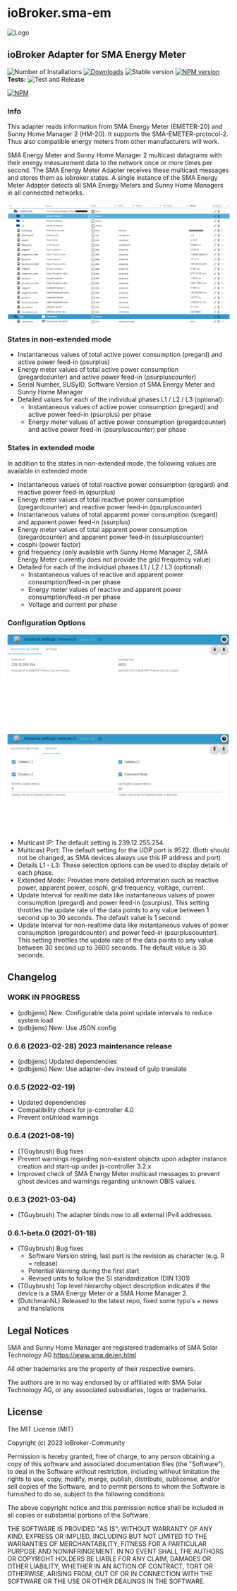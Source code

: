 # ioBroker.sma-em

![Logo](admin/sma-em.png)

## ioBroker Adapter for SMA Energy Meter

![Number of Installations](http://iobroker.live/badges/sma-em-installed.svg)
[![Downloads](https://img.shields.io/npm/dm/iobroker.sma-em.svg)](https://www.npmjs.com/package/iobroker.sma-em)
![Stable version](http://iobroker.live/badges/sma-em-stable.svg)
[![NPM version](http://img.shields.io/npm/v/iobroker.sma-em.svg)](https://www.npmjs.com/package/iobroker.sma-em)
**Tests:** ![Test and Release](https://github.com/iobroker-community-adapters/iobroker.sma-em/workflows/Test%20and%20Release/badge.svg)  

[![NPM](https://nodei.co/npm/iobroker.sma-em.png?downloads=true)](https://nodei.co/npm/iobroker.sma-em/)

### Info

This adapter reads information from SMA Energy Meter (EMETER-20) and Sunny Home Manager 2 (HM-20).
It supports the SMA-EMETER-protocol-2. Thus also compatible energy meters from other manufacturers will work.

SMA Energy Meter and Sunny Home Manager 2 multicast datagrams with their energy measurement data to the network once or more times per second.
The SMA Energy Meter Adapter receives these multicast messages and stores them as iobroker states.
A single instance of the SMA Energy Meter Adapter detects all SMA Energy Meters and Sunny Home Managers in all connected networks.

![States](docs/en/img/overview-en.png)

### States in non-extended mode

- Instantaneous values of total active power consumption (pregard) and active power feed-in (psurplus)
- Energy meter values of total active power consumption (pregardcounter) and active power feed-in (psurpluscounter)
- Serial Number, SUSyID, Software Version of SMA Energy Meter and Sunny Home Manager
- Detailed values for each of the individual phases L1 / L2 / L3 (optional):
  - Instantaneous values of active power consumption (pregard) and active power feed-in (psurplus) per phase
  - Energy meter values of active power consumption (pregardcounter) and active power feed-in (psurpluscounter) per phase
  
### States in extended mode

In addition to the states in non-extended mode, the following values are available in extended mode

- Instantaneous values of total reactive power consumption (qregard) and reactive power feed-in (qsurplus)
- Energy meter values of total reactive power consumption (qregardcounter) and reactive power feed-in (qsurpluscounter)
- Instantaneous values of total apparent power consumption (sregard) and apparent power feed-in (ssurplus)
- Energy meter values of total apparent power consumption (sregardcounter) and apparent power feed-in (ssurpluscounter)
- cosphi (power factor)
- grid frequency (only available with Sunny Home Manager 2, SMA Energy Meter currently does not provide the grid frequency value)
- Detailed for each of the individual phases L1 / L2 / L3 (optional):
  - Instantaneous values of reactive and apparent power consumption/feed-in per phase
  - Energy meter values of reactive and apparent power consumption/feed-in per phase
  - Voltage and current per phase

### Configuration Options

![Settings](docs/en/img/adminpage1-en.png)
![Settings](docs/en/img/adminpage2-en.png)

- Multicast IP: The default setting is 239.12.255.254.
- Multicast Port: The default setting for the UDP port is 9522.
  (Both should not be changed, as SMA devices always use this IP address and port)
- Details L1 - L3: These selection options can be used to display details of each phase.
- Extended Mode: Provides more detailed information such as reactive power, apparent power, cosphi, grid frequency, voltage, current.
- Update Interval for realtime data like instantaneous values of power consumption (pregard) and power feed-in (psurplus). This setting throttles the update rate of the data points to any value between 1 second up to 30 seconds. The default value is 1 second.
- Update Interval for non-realtime data like instantaneous values of power consumption (pregardcounter) and power feed-in (psurpluscounter). This setting throttles the update rate of the data points to any value between 30 second up to 3600 seconds. The default value is 30 seconds.


<!--
    Placeholder for the next version (at the beginning of the line):
    ### __WORK IN PROGRESS__
-->

## Changelog

### __WORK IN PROGRESS__

- (pdbjjens) New: Configurable data point update intervals to reduce system load
- (pdbjjens) New: Use JSON config

### 0.6.6 (2023-02-28)  2023 maintenance release

- (pdbjjens) Updated dependencies
- (pdbjjens) New: Use adapter-dev instead of gulp translate

### 0.6.5 (2022-02-19)

- Updated dependencies
- Compatibility check for js-controller 4.0
- Prevent onUnload warnings

### 0.6.4 (2021-08-19)

- (TGuybrush) Bug fixes
- Prevent warnings regarding non-existent objects upon adapter instance creation and start-up under js-controller 3.2.x
- Improved check of SMA Energy Meter multicast messages to prevent ghost devices and warnings regarding unknown OBIS values.

### 0.6.3 (2021-03-04)

- (TGuybrush) The adapter binds now to all external IPv4 addresses.

### 0.6.1-beta.0 (2021-01-18)

- (TGuybrush) Bug fixes
  - Software Version string, last part is the revision as character (e.g. R = release)
  - Potential Warning during the first start
  - Revised units to follow the SI standardization (DIN 1301)
- (TGuybrush) Top level hierarchy object description indicates if the device is a SMA Energy Meter or a SMA Home Manager 2.
- (DutchmanNL) Released to the latest repo, fixed some typo's + news and translations

## Legal Notices

SMA and Sunny Home Manager are registered trademarks of SMA Solar Technology AG <https://www.sma.de/en.html>

All other trademarks are the property of their respective owners.

The authors are in no way endorsed by or affiliated with SMA Solar Technology AG, or any associated subsidiaries, logos or trademarks.

## License

The MIT License (MIT)

Copyright (c) 2023 IoBroker-Community

Permission is hereby granted, free of charge, to any person obtaining a copy
of this software and associated documentation files (the "Software"), to deal
in the Software without restriction, including without limitation the rights
to use, copy, modify, merge, publish, distribute, sublicense, and/or sell
copies of the Software, and to permit persons to whom the Software is
furnished to do so, subject to the following conditions:

The above copyright notice and this permission notice shall be included in
all copies or substantial portions of the Software.

THE SOFTWARE IS PROVIDED "AS IS", WITHOUT WARRANTY OF ANY KIND, EXPRESS OR
IMPLIED, INCLUDING BUT NOT LIMITED TO THE WARRANTIES OF MERCHANTABILITY,
FITNESS FOR A PARTICULAR PURPOSE AND NONINFRINGEMENT. IN NO EVENT SHALL THE
AUTHORS OR COPYRIGHT HOLDERS BE LIABLE FOR ANY CLAIM, DAMAGES OR OTHER
LIABILITY, WHETHER IN AN ACTION OF CONTRACT, TORT OR OTHERWISE, ARISING FROM,
OUT OF OR IN CONNECTION WITH THE SOFTWARE OR THE USE OR OTHER DEALINGS IN
THE SOFTWARE.
